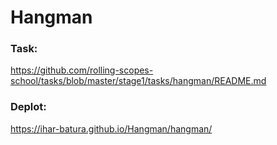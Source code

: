 # Hangman
### Task:  
https://github.com/rolling-scopes-school/tasks/blob/master/stage1/tasks/hangman/README.md  
### Deplot:  
https://ihar-batura.github.io/Hangman/hangman/
